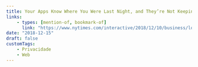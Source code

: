 ```yaml
---
title: Your Apps Know Where You Were Last Night, and They’re Not Keeping It Secret
links:
    - types: [mention-of, bookmark-of]
      link: "https://www.nytimes.com/interactive/2018/12/10/business/location-data-privacy-apps.html"
date: "2018-12-15"
draft: false
customTags:
    - Privacidade
    - Web
---
```

